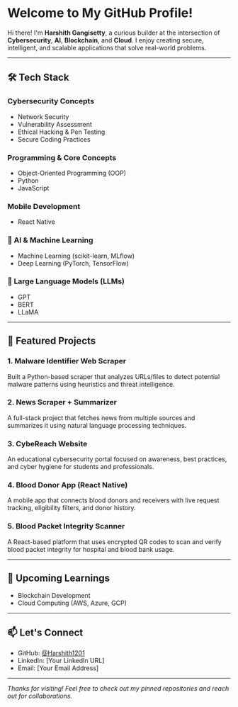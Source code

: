 # Welcome to My GitHub Profile!

Hi there! I'm **Harshith Gangisetty**, a curious builder at the intersection of **Cybersecurity**, **AI**, **Blockchain**, and **Cloud**. I enjoy creating secure, intelligent, and scalable applications that solve real-world problems.

---

## 🛠 Tech Stack

### Cybersecurity Concepts
- Network Security
- Vulnerability Assessment
- Ethical Hacking & Pen Testing
- Secure Coding Practices

### Programming & Core Concepts
- Object-Oriented Programming (OOP)
- Python
- JavaScript

### Mobile Development
- React Native

### 🤖 AI & Machine Learning
- Machine Learning (scikit-learn, MLflow)
- Deep Learning (PyTorch, TensorFlow)

### 🧠 Large Language Models (LLMs)
- GPT
- BERT
- LLaMA

---

## 🚀 Featured Projects

### 1. **Malware Identifier Web Scraper**
Built a Python-based scraper that analyzes URLs/files to detect potential malware patterns using heuristics and threat intelligence.

### 2. **News Scraper + Summarizer**
A full-stack project that fetches news from multiple sources and summarizes it using natural language processing techniques.

### 3. **CybeReach Website**
An educational cybersecurity portal focused on awareness, best practices, and cyber hygiene for students and professionals.

### 4. **Blood Donor App (React Native)**
A mobile app that connects blood donors and receivers with live request tracking, eligibility filters, and donor history.

### 5. **Blood Packet Integrity Scanner**
A React-based platform that uses encrypted QR codes to scan and verify blood packet integrity for hospital and blood bank usage.

---

## 🚧 Upcoming Learnings

- Blockchain Development
- Cloud Computing (AWS, Azure, GCP)

---

## 📫 Let's Connect

- GitHub: [@Harshith1201](https://github.com/Harshith1201)
- LinkedIn: [Your LinkedIn URL]
- Email: [Your Email Address]

---

_Thanks for visiting! Feel free to check out my pinned repositories and reach out for collaborations._
